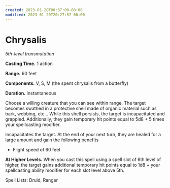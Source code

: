 ```yaml
---
created: 2023-01-20T00:37:00-08:00
modified: 2023-01-20T20:27:57-08:00
---
```


# Chrysalis

*5th-level transmutation*

**Casting Time.** 1 action

**Range.** 60 feet

**Components.** V, S, M (the spent chrysalis from a butterfly)

**Duration.** Instantaneous

Choose a willing creature that you can see within range. The target becomes swathed in a protective shell made of organic material such as bark, webbing, etc... While this shell persists, the target is incapacitated and grappled. Additionally, they gain temporary hit points equal to 5d8 + 5 times your spellcasting modifier.

Incapacitates the target. At the end of your next turn, they are healed for a large amount and gain the following benefits
* Flight speed of 60 feet

**At Higher Levels.** When you cast this spell using a spell slot of 6th level of higher, the target gains additional temporary hit points equal to 1d8 + your spellcasting ability modifier for each slot level above 5th.

Spell Lists: Druid, Ranger
